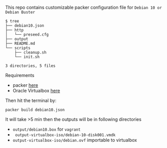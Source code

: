This repo contains customizable packer configuration file for `Debian 10 or Debian Buster`



```
$ tree
├── debian10.json
├── http
│   └── preseed.cfg
├── output
├── README.md
└── scripts
    ├── cleanup.sh
    └── init.sh

3 directories, 5 files

```
Requirements
* packer [here](https://www.packer.io/)
* Oracle Virtualbox [here](https://www.virtualbox.org/)

Then hit the terminal by:
```
packer build debian10.json
```
It will take >5 min then the outputs will be in following directories
* `output/debian10.box` for `vagrant`
* ` output-virtualbox-iso/debian-10-disk001.vmdk`
* ` output-virtualbox-iso/debian.ovf ` importable to virtualbox
